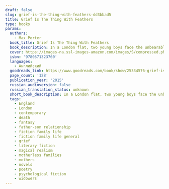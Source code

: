 ```yaml
---
draft: false
slug: grief-is-the-thing-with-feathers-dd3bbad5
title: Grief Is The Thing With Feathers
type: books
params:
  authors:
    - Max Porter
  book_title: Grief Is The Thing With Feathers
  book_description: In a London flat, two young boys face the unbearable sadness of their mother's sudden death. Their father, a Ted Hughes scholar and scruffy romantic, imagines a future of well-meaning visitors and emptiness.In this moment of despair they are visited by Crow - antagonist, trickster, healer, babysitter. This self-described sentimental bird is attracted to the grieving family and threatens to stay until they no longer need him. As weeks turn to months and physical pain of loss gives way to memories, this little unit of three begin to heal.In this extraordinary debut - part novella, part polyphonic fable, part essay on grief, Max Porter's compassion and bravura style combine to dazzling effect. Full of unexpected humour and profound emotional truth,Grief is the Thing with Feathersmarks the arrival of a thrilling new talent.
  cover: https://images-na.ssl-images-amazon.com/images/S/compressed.photo.goodreads.com/books/1491367213i/25334576.jpg
  isbn: '9780571323760'
  languages:
    - Английский
  goodreads_link: https://www.goodreads.com/book/show/25334576-grief-is-the-thing-with-feathers
  page_count: '128'
  publication_year: '2015'
  russian_audioversion: false
  russian_translation_status: unknown
  short_book_description: In a London flat, two young boys face the unbearable sadness of their mother's sudden death. Their father, a Ted Hughes scholar and scruffy romantic, imagines a future of well-meaning visitors and...
  tags:
    - England
    - London
    - contemporary
    - death
    - fantasy
    - father-son relationship
    - fiction family life
    - fiction family life general
    - grief
    - literary fiction
    - magical realism
    - motherless families
    - mothers
    - novels
    - poetry
    - psychological fiction
    - widowers
---
```



